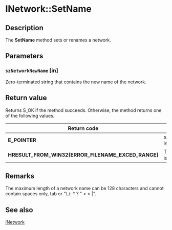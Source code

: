 # INetwork::SetName

## Description

The **SetName** method sets or renames a network.

## Parameters

### `szNetworkNewName` [in]

Zero-terminated string that contains the new name of the network.

## Return value

Returns S_OK if the method succeeds. Otherwise, the method returns one of the following values.

| Return code | Description |
| --- | --- |
| **E_POINTER** | *szNetworkNewName* is **NULL**. |
| **HRESULT_FROM_WIN32(ERROR_FILENAME_EXCED_RANGE)** | The name provided is too long. |

## Remarks

The maximum length of a network name can be 128 characters and cannot contain spaces only, tab or "\ /: * ? " < > |".

## See also

[INetwork](https://learn.microsoft.com/windows/desktop/api/netlistmgr/nn-netlistmgr-inetwork)